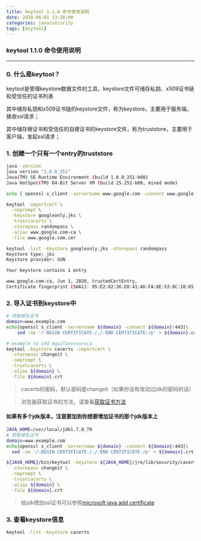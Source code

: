 ```yaml
---
title: keytool 1.1.0 命令使用说明
date: 2020-06-01 13:28:00
categories: java/security
tags: [keytool]
---
```

### keytool 1.1.0 命令使用说明

---

### 0. 什么是keytool？
keytool是管理keystore数据文件的工具，keystore文件可储存私钥、x509证书链和受信任的证书列表

其中储存私钥和x509证书链的keystore文件，称为keystore，主要用于服务端，接收ssl请求；

其中储存根证书和受信任的自建证书的keystore文件，称为truststore，主要用于客户端，发起ssl请求；

### 1. 创建一个只有一个entry的truststore
``` bash
java -version
java version "1.8.0_251"
Java(TM) SE Runtime Environment (build 1.8.0_251-b08)
Java HotSpot(TM) 64-Bit Server VM (build 25.251-b08, mixed mode)

echo | openssl s_client -servername www.google.com -connect www.google.com:443 -showcerts|sed -ne '/-BEGIN CERTIFICATE-/,/-END CERTIFICATE-/p' > www.google.com.cer

keytool -importcert \
  -noprompt \
  -keystore googleonly.jks \
  -trustcacerts \
  -storepass randompass \
  -alias www.google.com-ca \
  -file www.google.com.cer

keytool -list -keystore googleonly.jks -storepass randompass
Keystore type: jks
Keystore provider: SUN

Your keystore contains 1 entry

www.google.com-ca, Jun 1, 2020, trustedCertEntry, 
Certificate fingerprint (SHA1): 95:E2:82:36:E0:41:A6:FA:8E:53:8C:18:85:F6:F3:B2:2D:C7:A2:C9
```

### 2. 导入证书到keystore中
``` bash
# 获取域名证书
domain=www.example.com
echo|openssl s_client -servername ${domain} -connect ${domain}:443|\
    sed -ne '/-BEGIN CERTIFICATE-/,/-END CERTIFICATE-/p' > ${domain}.crt

# example to add equifaxsecureca
keytool -keystore cacerts -importcert \
  -storepass changeit \
  -noprompt \
  -trustcacerts \
  -alias ${domain} \
  -file ${domain}.crt
```
> cacerts的密码，默认密码是changeit（如果你没有改动过jdk的密码的话）

> 浏览器获取证书的方法，请查看[获取证书方法](/cryptography/basic/openssl_1.3.0_retrieve_certificate_info.html)

#### 如果有多个jdk版本，注意要加到你想要增加证书的那个jdk版本上

``` bash
JAVA_HOME=/usr/local/jdk1.7.0_79
# 获取域名证书
domain=www.example.com
echo|openssl s_client -servername ${domain} -connect ${domain}:443|\
  sed -ne '/-BEGIN CERTIFICATE-/,/-END CERTIFICATE-/p' > ${domain}.crt

${JAVA_HOME}/bin/keytool -keystore ${JAVA_HOME}/jre/lib/security/cacerts -importcert \
  -storepass changeit \
  -noprompt \
  -trustcacerts \
  -alias ${domain} \
  -file ${domain}.crt
```

> 给jdk增加ssl证书可以参照[microsoft java add certificate](https://docs.microsoft.com/en-us/azure/java-add-certificate-ca-store)

### 3. 查看keystore信息
``` bash
keytool -list -keystore cacerts
```